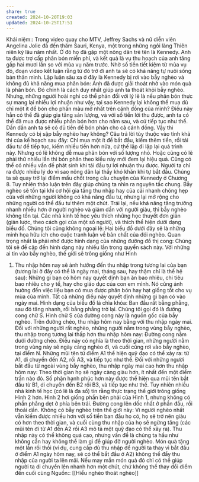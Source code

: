 ```yaml
---
share: true
created: 2024-10-20T19:03
updated: 2024-10-25T17:51
---
```

Khái niệm:: 
Trong video quay cho MTV, Jeffrey Sachs và nữ diễn viên Angelina Jolie đã đến thăm Sauri, Kenya, một trong những ngôi làng Thiên niên kỷ lâu năm nhất. Ở đó họ đã gặp một nông dân
trẻ tên là Kennedy. Anh ta được trợ cấp phân bón miễn phí, và
kết quả là vụ thu hoạch của anh tăng gấp hai mươi lần so với
mùa vụ năm trước. Nhờ số tiền tiết kiệm từ mùa vụ đó, đoạn
video kết luận rằng từ đó trở đi anh ta sẽ có khả năng tự nuôi
sống bản thân mình. Lập luận sâu xa ở đây là Kennedy bị rơi vào
bẫy nghèo và không đủ khả năng mua phân bón: Anh đã được
giải thoát nhờ vào món quà là phân bón. Đó chính là cách duy
nhất giúp anh ta thoát khỏi bẫy nghèo.
Nhưng, những người hoài nghi có thể phản đối với lý lẽ là nếu phân bón thực sự mang lại nhiều lợi nhuận như vậy, tại sao
Kennedy lại không thể mua dù chỉ một ít để bón cho phần màu mỡ nhất trên cánh đồng của mình? Điều này hẳn có thể đã giúp
gia tăng sản lượng, và với số tiền lời thu được, anh ta có thể đã
mua được nhiều phân bón hơn cho năm sau, và cứ tiếp tục như
thế. Dần dần anh ta sẽ có đủ tiền để bón phân cho cả cánh đồng.
Vậy thì Kennedy có bị sập bẫy nghèo hay không? Câu trả lời tùy
thuộc vào tính khả thi của kế hoạch sau đây: Chỉ mua một ít để
bắt đầu, kiếm thêm tiền, rồi tái đầu tư để tiếp tục, kiếm nhiều
tiền hơn nữa, cứ thế lặp đi lặp lại quá trình này. Nhưng có lẽ
không dễ mua phân bón với số lượng nhỏ. Hoặc cũng có lẽ phải
thử nhiều lần thì bón phân theo kiểu này mới đem lại hiệu quả.
Cũng có thể có nhiều vấn đề phát sinh khi tái đầu tư lợi nhuận
thu được. Người ta chỉ ra được nhiều lý do vì sao nông dân lại
thấy khó khăn khi tự bắt đầu.
Chúng ta sẽ quay trở lại điểm mấu chốt trong câu chuyện của
Kennedy ở Chương 8. Tuy nhiên thảo luận trên đây giúp chúng
ta nhìn ra nguyên tắc chung. Bẫy nghèo sẽ tồn tại khi cơ hội gia
tăng thu nhập hay của cải nhanh chóng hẹp cửa với những
người không có khả năng đầu tư, nhưng lại mở rộng cho những
người có thể đầu tư thêm một chút. Trái lại, nếu khả năng tăng
trưởng nhanh nhiều hơn ở người nghèo và giảm dần với người
giàu, thì bẫy nghèo không tồn tại.
Các nhà kinh tế học yêu thích những học thuyết đơn giản (giản
lược, theo cách gọi của một số người), và thích thể hiện dưới
dạng biểu đồ. Chúng tôi cũng không ngoại lệ: Hai biểu đồ dưới
đây sẽ là những minh họa hữu ích cho cuộc tranh luận về bản
chất của đói nghèo. Quan trọng nhất là phải nhớ được hình dạng
của những đường đồ thị cong: Chúng tôi sẽ đề cập đến hình dạng
này nhiều lần trong quyển sách này.
Với những ai tin vào bẫy nghèo, thế giới sẽ trông giống như Hình
1. Thu nhập hôm nay sẽ ảnh hưởng đến thu nhập trong tương lai
của bạn (tương lai ở đây có thể là ngày mai, tháng sau, hay thậm
chí là thế hệ sau): Những gì bạn có hôm nay quyết định bạn ăn
bao nhiêu, chi tiêu bao nhiêu cho y tế, hay cho giáo dục của con
em mình. Nó cũng ảnh hưởng đến việc liệu bạn có mua được
phân bón hay hạt giống tốt cho vụ mùa của mình. Tất cả những
điều này quyết định những gì bạn có vào ngày mai.
Hình dạng của biểu đồ là chìa khóa: Ban đầu rất bằng phẳng, sau
đó tăng nhanh, rồi bằng phẳng trở lại. Chúng tôi gọi đó là đường
cong chữ S.
Hình chữ S của đường cong này là nguồn gốc của bẫy nghèo.
Trên đường chéo, thu nhập hôm nay bằng với thu nhập ngày
mai. Đối với những người rất nghèo, những người nằm trong
vùng bẫy nghèo, thu nhập trong tương lai thấp hơn thu nhập
hôm nay: Đường cong nằm dưới đường chéo. Điều này có nghĩa
là theo thời gian, những người nằm trong vùng này sẽ ngày càng
nghèo đi, và cuối cũng rơi vào bẫy nghèo, tại điểm N. Những mũi
tên từ điểm A1 thể hiện quỹ đạo có thể xảy ra: từ A1, di chuyển
đến A2, rồi A3, và tiếp tục như thế. Đối với những người bắt đầu
từ ngoài vùng bẫy nghèo, thu nhập ngày mai cao hơn thu nhập
hôm nay: Theo thời gian họ sẽ ngày càng giàu hơn, ít nhất đến
một điểm trần nào đó. Số phận hạnh phúc hơn này được thể hiện
qua mũi tên bắt đầu từ B1, di chuyển đến B2 rồi B3, và tiếp tục
như thế.
Tuy nhiên nhiều nhà kinh tế học (có lẽ là đa số) tin rằng thực
trạng thế giới trông giống Hình 2 hơn.
Hình 2 hơi giống phần bên phải của Hình 1, nhưng không có
phần phẳng dẹt ở phía bên trái. Đường cong lên dốc nhất ở phần
đầu, rồi thoải dần. Không có bẫy nghèo trên thế giới này: Vì
người nghèo nhất vẫn kiếm được nhiều hơn với số tiền ban đầu
họ có, họ sẽ trở nên giàu có hơn theo thời gian, và cuối cùng thu
nhập của họ sẽ ngừng tăng (các mũi tên đi từ A1 đến A2 rồi A3
mô tả một quỹ đạo có thể xảy ra). Thu nhập này có thể không
quá cao, nhưng vấn đề là chúng ta hầu như không cần hay không
thể làm gì để giúp đỡ người nghèo. Món quà tặng một lần rồi thôi
(ví dụ, cung cấp đủ thu nhập để người ta thay vì bắt đầu ở điểm
A1 ngày hôm nay, sẽ có thể bắt đầu ở A2) không thể đẩy thu
nhập của người ta lên mãi. Nếu may mắn món quà đó chỉ có thể
giúp người ta di chuyển lên nhanh hơn một chút, chứ không thể
thay đổi điểm đến cuối cùng
Nguồn:: [[Hiểu nghèo thoát nghèo]]
